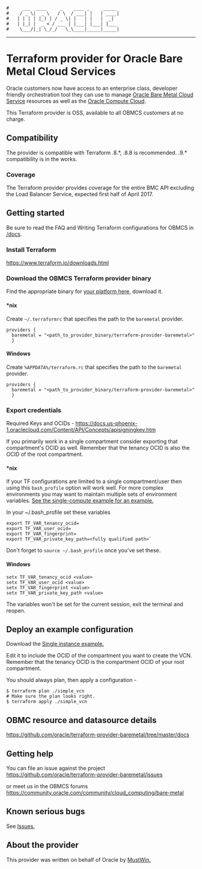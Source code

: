     #     ___  ____     _    ____ _     _____
    #    / _ \|  _ \   / \  / ___| |   | ____|
    #   | | | | |_) | / _ \| |   | |   |  _|  
    #   | |_| |  _ < / ___ | |___| |___| |___
    #    \___/|_| \_/_/   \_\____|_____|_____|
***
# Terraform provider for Oracle Bare Metal Cloud Services
Oracle customers now have access to an enterprise class, developer friendly orchestration tool they can use to manage [Oracle Bare Metal Cloud Service](https://cloud.oracle.com/en_US/bare-metal) resources as well as the [Oracle Compute Cloud](https://github.com/oracle/terraform-provider-compute).

This Terraform provider is OSS, available to all OBMCS customers at no charge.

## Compatibility
The provider is compatible with Terraform .8.\*, .8.8 is recommended. .9.\* compatibility is in the works.

### Coverage
The Terraform provider provides coverage for the entire BMC API excluding the Load Balancer Service, expected first half of April 2017.  

## Getting started
Be sure to read the FAQ and Writing Terraform configurations for OBMCS in [/docs](https://github.com/oracle/terraform-provider-baremetal/tree/master/docs).

### Install Terraform
https://www.terraform.io/downloads.html

### Download the OBMCS Terraform provider binary
Find the appropriate binary for [your platform here](https://github.com/oracle/terraform-provider-baremetal/releases), download it.

#### \*nix
Create `~/.terraformrc` that specifies the path to the `baremetal` provider.  
```
providers {
  baremetal = "<path_to_provider_binary/terraform-provider-baremetal>"
  }
```

#### Windows
Create `%APPDATA%/terraform.rc` that specifies the path to the `baremetal` provider.
```
providers {
  baremetal = "<path_to_provider_binary/terraform-provider-baremetal>"
  }
```
### Export credentials
Required Keys and OCIDs - https://docs.us-phoenix-1.oraclecloud.com/Content/API/Concepts/apisigningkey.htm  

If you primarily work in a single compartment consider exporting that compartment's OCID as well. Remember that the tenancy OCID is also the OCID of the root compartment.

#### \*nix
If your TF configurations are limited to a single compartment/user then using this `bash_profile` option will work well. For more complex environments you may want to maintain multiple sets of environment variables. [See the single-compute example for an example.](https://github.com/oracle/terraform-provider-baremetal/tree/master/docs/examples/compute/single-instance)  

In your ~/.bash_profile set these variables  
```
export TF_VAR_tenancy_ocid=  
export TF_VAR_user_ocid=  
export TF_VAR_fingerprint=  
export TF_VAR_private_key_path=<fully qualified path>`
```
Don't forget to `source ~/.bash_profile` once you've set these.

#### Windows
```
setx TF_VAR_tenancy_ocid <value>  
setx TF_VAR_user_ocid <value>  
setx TF_VAR_fingerprint <value>  
setx TF_VAR_private_key_path <value>  
```
The variables won't be set for the current session, exit the terminal and reopen.

## Deploy an example configuration
Download the [Single instance example.](https://github.com/oracle/terraform-provider-baremetal/tree/master/docs/examples/compute/single-instance)  

Edit it to include the OCID of the compartment you want to create the VCN. Remember that the tenancy OCID is the compartment OCID of your root compartment.

You should always plan, then apply a configuration -  
```
$ terraform plan ./simple_vcn
# Make sure the plan looks right.
$ terraform apply ./simple_vcn
```
## OBMC resource and datasource details
https://github.com/oracle/terraform-provider-baremetal/tree/master/docs

## Getting help
You can file an issue against the project  
https://github.com/oracle/terraform-provider-baremetal/issues

or meet us in the OBMCS forums  
https://community.oracle.com/community/cloud_computing/bare-metal

## Known serious bugs
See [Issues.](https://github.com/oracle/terraform-provider-baremetal/issues)

## About the provider
This provider was written on behalf of Oracle by [MustWin.](http://mustwin.com/)
